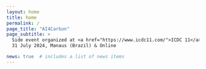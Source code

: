 ```yaml
---
layout: home
title: home
permalink: /
page_title: "AI4Carbon"
page_subtitle: >
  Side event organized at <a href="https://www.icdc11.com/">ICDC 11</a>,
  31 July 2024, Manaus (Brazil) & Online

news: true  # includes a list of news items
---
```

